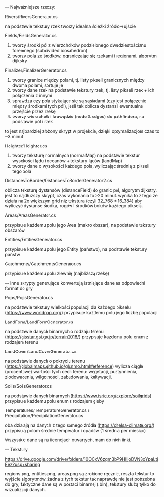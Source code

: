 -- Najważniejsze rzeczy:

Rivers/RiversGenerator.cs

na podstawie tekstury rzek tworzy idealna ścieżki źródło->ujście

Fields/FieldsGenerator.cs

1. tworzy środki pól z wierzchołków podzielonego dwudziestościanu foremnego (subdivided icosahedron)
2. tworzy pola ze środków, ograniczając się rzekami i regionami, algorytm dijkstry

Finalizer/FinalizerGenerator.cs

1. tworzy granice między polami, tj. listy pikseli granicznych między dwoma polami, sortuje je
2. tworzy dane rzek na podstawie tekstury rzek, tj. listy pikseli rzek + ich połączenia z innymi
3. sprawdza czy pola stykające się są sąsiadami (czy jest połączenie między środkami tych pól), jeśli tak oblicza dystans i ewentualne przejście przez rzekę
4. tworzy wierzchołk i krawędzie (node & edges) do pathfindera, na podstawie pól i rzek

to jest najbardziej złożony skrypt w projekcie, dzięki optymalizacjom czas to ~3 minut

Heighter/Heighter.cs

1. tworzy teksturę normalnych (normalMap) na podstawie tekstur wysokości lądu i oceanów + tekstury lądów (landMap)
2. tworzy dane o wysokości każdego pola, wyliczając średnią z pikseli tego pola

DistancesToBorder/DistancesToBorderGenerator2.cs

oblicza teksturę dystansów (distanceField) do granic pól, algorytm dijkstry.
jest to najdłuższy skrypt, czas wykonania to >20 minut.
wynika to z tego że działa na 2x większym grid niż tekstura (czyli 32_768 * 16_384)
aby wyliczyć dystanse środka, rogów i środków boków każdego piksela.

Areas/AreasGenerator.cs

przypisuje każdemu polu jego Area (makro obszar), na podstawie tekstury obszarów

Entities/EntitiesGenerator.cs

przypisuje każdemu polu jego Entity (państwo), na podstawie tekstury państw

Catchments/CatchmentsGenerator.cs

przypisuje każdemu polu zlewnię (najbliższą rzekę)

-- Inne skrypty generujące konwertują istniejące dane na odpowiedni format do gry

Pops/PopsGenerator.cs

na podstawie tekstury wielkości populacji dla każdego pikselu (https://www.worldpop.org/)
przypisuje każdemu polu jego liczbę populacji

LandForm/LandFormGenerator.cs

na podstawie danych binarnych o rodzaju terenu (https://gisstar.gsi.go.jp/terrain2018/)
przypisuje każdemu polu enum z rodzajem terenu

LandCover/LandCoverGenerator.cs

na podstawie danych o pokryciu terenu (https://globalmaps.github.io/glcnmo.html#reference)
wylicza ciągłe (procentowe) wartości tych cech terenu: wegetacji, pustynnienia, zlodowacenia, wilgotności, zabudowania, kultywacji.

Soils/SoilsGenerator.cs

na podstawie danych binarnych (https://www.isric.org/explore/soilgrids)
przypisuje każdemu polu enum z rodzajem gleby

Temperatures/TemperatureGenerator.cs i Precipitation/PrecipitationGenerator.cs

oba działają na danych z tego samego źródła (https://chelsa-climate.org/)
przypisują polom średnie temperatur i opadów (1 średnia per miesiąc)

Wszystkie dane są na licencjach otwartych, mam do nich linki.

-- Tekstury

https://drive.google.com/drive/folders/10OOxV6zqm3bP9HIljoDVNBxYpaLtiEez?usp=sharing

regions.png, entities.png, areas.png są zrobione ręcznie,
reszta tekstur to wyjście algorytmów.
żadna z tych tekstur tak naprawdę nie jest potrzebna do gry, faktyczne dane są w postaci binarnej (.bin),
tekstury służą tylko do wizualizacji danych.
